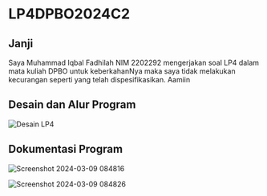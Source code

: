 # LP4DPBO2024C2

## Janji
Saya Muhammad Iqbal Fadhilah NIM 2202292 mengerjakan soal LP4 dalam mata kuliah DPBO
untuk keberkahanNya maka saya tidak melakukan kecurangan seperti yang telah dispesifikasikan. Aamiin 

## Desain dan Alur Program

![Desain LP4](https://github.com/IqbalFadhilah/LP4DPBO2024C2/assets/133628935/64cf25f5-ec6b-4fe1-a4e8-74dcbd5ed3e8)

## Dokumentasi Program

![Screenshot 2024-03-09 084816](https://github.com/IqbalFadhilah/LP4DPBO2024C2/assets/133628935/1d570547-c360-4e32-8a37-37e01caa6e06)

![Screenshot 2024-03-09 084826](https://github.com/IqbalFadhilah/LP4DPBO2024C2/assets/133628935/f158200a-0b6e-40cd-8842-261c01e7d157)
